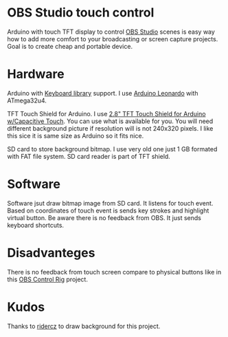 # OBS Studio touch control

Arduino with touch TFT display to control [OBS Studio](https://obsproject.com/) scenes is easy way how to add more comfort to your broadcasting or screen capture projects. Goal is to create cheap and portable device.

# Hardware

Arduino with [Keyboard library](https://www.arduino.cc/reference/en/language/functions/usb/keyboard/) support. I use [Arduino Leonardo](https://www.arduino.cc/en/Main/Arduino_BoardLeonardo) with ATmega32u4.

TFT Touch Shield for Arduino. I use [2.8" TFT Touch Shield for Arduino w/Capacitive Touch](https://www.adafruit.com/product/1947). You can use what is available for you. You will need different background picture if resolution will is not 240x320 pixels. I like this sice it is same size as Arduino so it fits nice.

SD card to store background bitmap. I use very old one just 1 GB formated with FAT file system. SD card reader is part of TFT shield.

# Software
Software jsut draw bitmap image from SD card. It listens for touch event. Based on coordinates of touch event is sends key strokes and highlight virtual button. Be aware there is no feedback from OBS. It just sends keyboard shortcuts.

# Disadvanteges
There is no feedback from touch screen compare to physical buttons like in this [OBS Control Rig](https://github.com/ridercz/ObsControl) project.

# Kudos
Thanks to [ridercz](https://github.com/ridercz) to draw background for this project.

